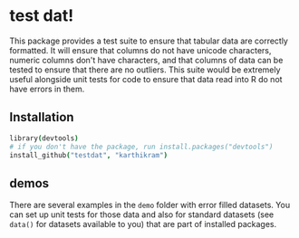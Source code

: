 # test dat!

This package provides a test suite to ensure that tabular data are correctly formatted. It will ensure that columns do not have unicode characters, numeric columns don't have characters, and that columns of data can be tested to ensure that there are no outliers. This suite would be extremely useful alongside unit tests for code to ensure that data read into R do not have errors in them.


## Installation

```coffee
library(devtools)
# if you don't have the package, run install.packages("devtools")
install_github("testdat", "karthikram")
```

## demos 
There are several examples in the `demo` folder with error filled datasets. You can set up unit tests for those data and also for standard datasets (see `data()` for datasets available to you) that are part of installed packages.



